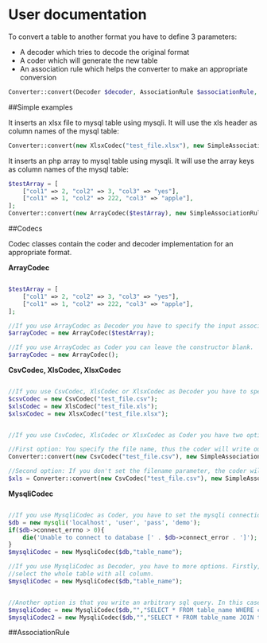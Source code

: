 
# User documentation


To convert a table to another format you have to define 3 parameters:

* A decoder which tries to decode the original format
* A coder which will generate the new table
* An association rule which helps the converter to make an appropriate conversion

```php
Converter::convert(Decoder $decoder, AssociationRule $associationRule, Coder $coder);
```

##Simple examples 

It inserts an xlsx file to mysql table using mysqli. It will use the xls header as column names of the mysql table:

```php
Converter::convert(new XlsxCodec("test_file.xlsx"), new SimpleAssociationRule(), new MysqliCodec($connection,"table_name"));
```

It inserts an php array to mysql table using mysqli. It will use the array keys as column names of the mysql table:
```php
$testArray = [
    ["col1" => 2, "col2" => 3, "col3" => "yes"],
    ["col1" => 1, "col2" => 222, "col3" => "apple"],
];
Converter::convert(new ArrayCodec($testArray), new SimpleAssociationRule(), new MysqliCodec($connection,"table_name"));
```

##Codecs

Codec classes contain the coder and decoder implementation for an appropriate format.

**ArrayCodec**

```php

$testArray = [
    ["col1" => 2, "col2" => 3, "col3" => "yes"],
    ["col1" => 1, "col2" => 222, "col3" => "apple"],
];

//If you use ArrayCodec as Decoder you have to specify the input associative array.
$arrayCodec = new ArrayCodec($testArray);

//If you use ArrayCodec as Coder you can leave the constructor blank.
$arrayCodec = new ArrayCodec();
```

**CsvCodec, XlsCodec, XlsxCodec**

```php

//If you use CsvCodec, XlsCodec or XlsxCodec as Decoder you have to specify the input file name.
$csvCodec = new CsvCodec("test_file.csv");
$xlsCodec = new XlsCodec("test_file.xls");
$xlsxCodec = new XlsxCodec("test_file.xlsx");


//If you use CsvCodec, XlsCodec or XlsxCodec as Coder you have two options.

//First option: You specify the file name, thus the coder will write out the table in that file.
Converter::convert(new CsvCodec("test_file.csv"), new SimpleAssociationRule(), new XlsxCodec("new_test_file.xlsx"));

//Second option: If you don't set the filename parameter, the coder will return with the file as a string.
$xls = Converter::convert(new CsvCodec("test_file.csv"), new SimpleAssociationRule(), new XlsxCodec());

```

**MysqliCodec**

```php

//If you use MysqliCodec as Coder, you have to set the mysqli connection and the name of the table
$db = new mysqli('localhost', 'user', 'pass', 'demo');
if($db->connect_errno > 0){
    die('Unable to connect to database [' . $db->connect_error . ']');
}
$mysqliCodec = new MysqliCodec($db,"table_name");

//If you use MysqliCodec as Decoder, you have to more options. Firstly, you can use as same as in Coder. It will
//select the whole table with all column.
$mysqliCodec = new MysqliCodec($db,"table_name");


//Another option is that you write an arbitrary sql query. In this case, you can leave the table name empty.
$mysqliCodec = new MysqliCodec($db,"","SELECT * FROM table_name WHERE col1 > 5 OR col2 = 44");
$mysqliCodec2 = new MysqliCodec($db,"","SELECT * FROM table_name JOIN table_name2 ON (table_name.id = table_name2.id)");


```


##AssociationRule



